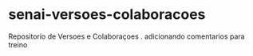 # senai-versoes-colaboracoes
Repositorio de Versoes e Colaboraçoes .
adicionando comentarios para treino
